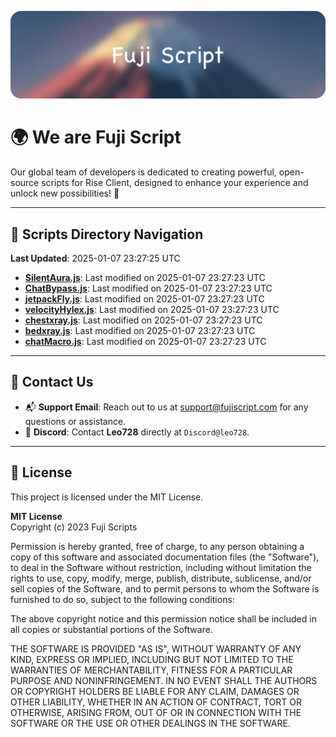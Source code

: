 ![Banner](.github/b.webp)

# 🌍 **We are Fuji Script**

Our global team of developers is dedicated to creating powerful, open-source scripts for Rise Client, designed to enhance your experience and unlock new possibilities! 🌟

---
<!-- SCRIPTS_NAVIGATION_START -->
## 📂 **Scripts Directory Navigation**

**Last Updated**: 2025-01-07 23:27:25 UTC

- **[SilentAura.js](scripts/SilentAura.js)**: Last modified on 2025-01-07 23:27:23 UTC
- **[ChatBypass.js](scripts/ChatBypass.js)**: Last modified on 2025-01-07 23:27:23 UTC
- **[jetpackFly.js](scripts/jetpackFly.js)**: Last modified on 2025-01-07 23:27:23 UTC
- **[velocityHylex.js](scripts/velocityHylex.js)**: Last modified on 2025-01-07 23:27:23 UTC
- **[chestxray.js](scripts/chestxray.js)**: Last modified on 2025-01-07 23:27:23 UTC
- **[bedxray.js](scripts/bedxray.js)**: Last modified on 2025-01-07 23:27:23 UTC
- **[chatMacro.js](scripts/chatMacro.js)**: Last modified on 2025-01-07 23:27:23 UTC

<!-- SCRIPTS_NAVIGATION_END -->

---

## 💬 **Contact Us**  
- 📬 **Support Email**: Reach out to us at [support@fujiscript.com](mailto:support@fujiscript.com) for any questions or assistance.  
- 💬 **Discord**: Contact **Leo728** directly at `Discord@leo728`.

---

## 📜 **License**

This project is licensed under the MIT License.  

**MIT License**  
Copyright (c) 2023 Fuji Scripts  

Permission is hereby granted, free of charge, to any person obtaining a copy of this software and associated documentation files (the "Software"), to deal in the Software without restriction, including without limitation the rights to use, copy, modify, merge, publish, distribute, sublicense, and/or sell copies of the Software, and to permit persons to whom the Software is furnished to do so, subject to the following conditions:  

The above copyright notice and this permission notice shall be included in all copies or substantial portions of the Software.  

THE SOFTWARE IS PROVIDED "AS IS", WITHOUT WARRANTY OF ANY KIND, EXPRESS OR IMPLIED, INCLUDING BUT NOT LIMITED TO THE WARRANTIES OF MERCHANTABILITY, FITNESS FOR A PARTICULAR PURPOSE AND NONINFRINGEMENT. IN NO EVENT SHALL THE AUTHORS OR COPYRIGHT HOLDERS BE LIABLE FOR ANY CLAIM, DAMAGES OR OTHER LIABILITY, WHETHER IN AN ACTION OF CONTRACT, TORT OR OTHERWISE, ARISING FROM, OUT OF OR IN CONNECTION WITH THE SOFTWARE OR THE USE OR OTHER DEALINGS IN THE SOFTWARE.  
